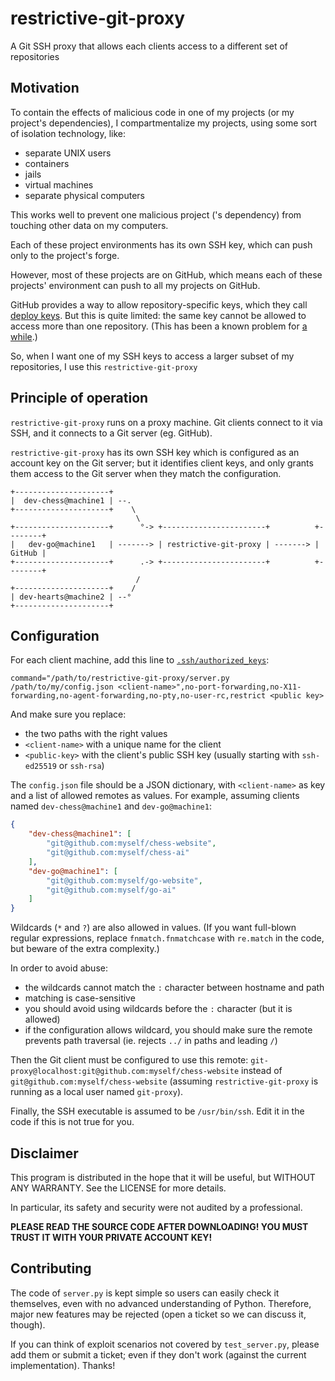 # restrictive-git-proxy

A Git SSH proxy that allows each clients access to a different set of repositories


## Motivation

To contain the effects of malicious code in one of my projects (or my project's dependencies), I compartmentalize my projects, using some sort of isolation technology, like:

* separate UNIX users
* containers
* jails
* virtual machines
* separate physical computers

This works well to prevent one malicious project ('s dependency) from touching other data on my computers.

Each of these project environments has its own SSH key, which can push only to the project's forge.

However, most of these projects are on GitHub, which means each of these projects' environment can push to all my projects on GitHub.

GitHub provides a way to allow repository-specific keys, which they call [deploy keys](https://docs.github.com/en/developers/overview/managing-deploy-keys).
But this is quite limited: the same key cannot be allowed to access more than one repository. (This has been a known problem for [a while](https://stackoverflow.com/q/40515569/539465).)

So, when I want one of my SSH keys to access a larger subset of my repositories, I use this `restrictive-git-proxy`


## Principle of operation

`restrictive-git-proxy` runs on a proxy machine. Git clients connect to it via SSH, and it connects to a Git server (eg. GitHub).

`restrictive-git-proxy` has its own SSH key which is configured as an account key on the Git server; but it identifies client keys, and only grants them access to the Git server when they match the configuration.


```
+---------------------+
|  dev-chess@machine1 | --.
+---------------------+    \
                            \
+---------------------+      °-> +-----------------------+          +--------+
|   dev-go@machine1   | -------> | restrictive-git-proxy | -------> | GitHub |
+---------------------+      .-> +-----------------------+          +--------+
                            /
+---------------------+    /
| dev-hearts@machine2 | --°
+---------------------+
```


## Configuration

For each client machine, add this line to [`.ssh/authorized_keys`](https://manpages.debian.org/bullseye/openssh-server/authorized_keys.5.en.html#AUTHORIZED_KEYS_FILE_FORMAT):

```
command="/path/to/restrictive-git-proxy/server.py /path/to/my/config.json <client-name>",no-port-forwarding,no-X11-forwarding,no-agent-forwarding,no-pty,no-user-rc,restrict <public key>
```

And make sure you replace:

* the two paths with the right values
* `<client-name>` with a unique name for the client
* `<public-key>` with the client's public SSH key (usually starting with `ssh-ed25519` or `ssh-rsa`)

The `config.json` file should be a JSON dictionary, with `<client-name>` as key and a list of allowed remotes as values. For example, assuming clients named `dev-chess@machine1` and `dev-go@machine1`:

```json
{
    "dev-chess@machine1": [
        "git@github.com:myself/chess-website",
        "git@github.com:myself/chess-ai"
    ],
    "dev-go@machine1": [
        "git@github.com:myself/go-website",
        "git@github.com:myself/go-ai"
    ]
}
```

Wildcards (`*` and `?`) are also allowed in values. (If you want full-blown regular expressions, replace `fnmatch.fnmatchcase` with `re.match` in the code, but beware of the extra complexity.)

In order to avoid abuse:

* the wildcards cannot match the `:` character between hostname and path
* matching is case-sensitive
* you should avoid using wildcards before the `:` character (but it is allowed)
* if the configuration allows wildcard, you should make sure the remote prevents path traversal (ie. rejects `../` in paths and leading `/`)

Then the Git client must be configured to use this remote: `git-proxy@localhost:git@github.com:myself/chess-website` instead of `git@github.com:myself/chess-website` (assuming `restrictive-git-proxy` is running as a local user named `git-proxy`).

Finally, the SSH executable is assumed to be `/usr/bin/ssh`. Edit it in the code if this is not true for you.

## Disclaimer

This program is distributed in the hope that it will be useful, but WITHOUT ANY WARRANTY. See the LICENSE for more details.

In particular, its safety and security were not audited by a professional.

<!-- warning copied from https://github.com/diafygi/acme-tiny/#readme -->
**PLEASE READ THE SOURCE CODE AFTER DOWNLOADING! YOU MUST TRUST IT WITH YOUR PRIVATE ACCOUNT KEY!**


## Contributing

The code of `server.py` is kept simple so users can easily check it themselves, even with no advanced understanding of Python.
Therefore, major new features may be rejected (open a ticket so we can discuss it, though).

If you can think of exploit scenarios not covered by `test_server.py`, please add them or submit a ticket; even if they don't work (against the current implementation). Thanks!
